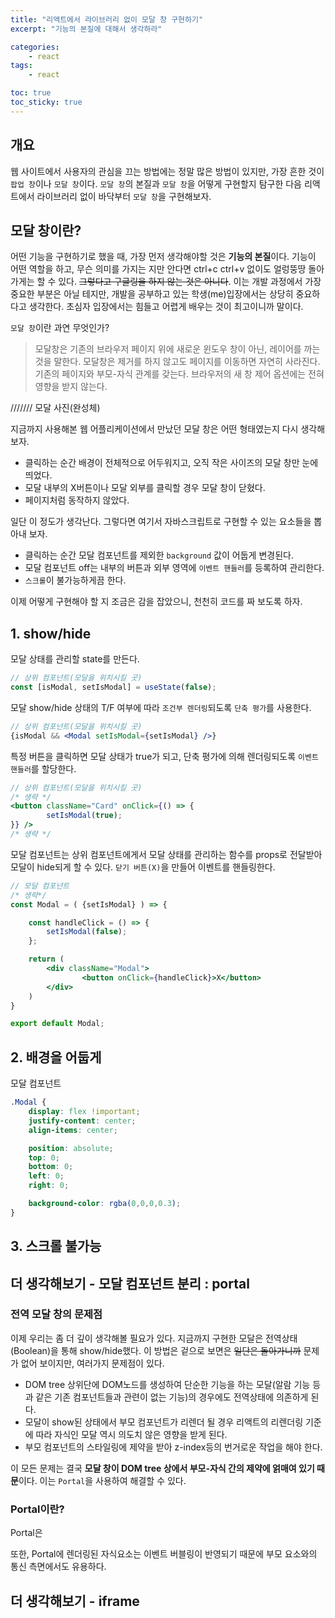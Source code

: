 ```yaml
---
title: "리액트에서 라이브러리 없이 모달 창 구현하기"
excerpt: "기능의 본질에 대해서 생각하라"

categories:
    - react
tags:
    - react

toc: true
toc_sticky: true
---
```


## 개요

웹 사이트에서 사용자의 관심을 끄는 방법에는 정말 많은 방법이 있지만, 가장 흔한 것이 `팝업 창`이나 `모달 창`이다. `모달 창`의 본질과 `모달 창`을 어떻게 구현할지 탐구한 다음 리액트에서 라이브러리 없이 바닥부터 `모달 창`을 구현해보자.

## 모달 창이란?
어떤 기능을 구현하기로 했을 때, 가장 먼저 생각해야할 것은 **기능의 본질**이다. 기능이 어떤 역할을 하고, 무슨 의미를 가지는 지만 안다면 ctrl+c ctrl+v 없이도 얼렁뚱땅 돌아가게는 할 수 있다. ~~그렇다고 구글링을 하지 않는 것은 아니다~~. 이는 개발 과정에서 가장 중요한 부분은 아닐 테지만, 개발을 공부하고 있는 학생(me)입장에서는 상당히 중요하다고 생각한다. 초심자 입장에서는 힘들고 어렵게 배우는 것이 최고이니까 말이다.

`모달 창`이란 과연 무엇인가? 

> 모달창은 기존의 브라우저 페이지 위에 새로운 윈도우 창이 아닌, 레이어를 까는 것을 말한다. 모달창은 제거를 하지 않고도 페이지를 이동하면 자연히 사라진다. 기존의 페이지와 부모-자식 관계를 갖는다. 브라우저의 새 창 제어 옵션에는 전혀 영향을 받지 않는다.

/////// 모달 사진(완성체)

지금까지 사용해본 웹 어플리케이션에서 만났던 모달 창은 어떤 형태였는지 다시 생각해보자.

- 클릭하는 순간 배경이 전체적으로 어두워지고, 오직 작은 사이즈의 모달 창만 눈에 띄었다.
- 모달 내부의 X버튼이나 모달 외부를 클릭할 경우 모달 창이 닫혔다.
- 페이지처럼 동작하지 않았다.

일단 이 정도가 생각난다. 그렇다면 여기서 자바스크립트로 구현할 수 있는 요소들을 뽑아내 보자.

- 클릭하는 순간 모달 컴포넌트를 제외한 `background` 값이 어둡게 변경된다.
- 모달 컴포넌트 off는 내부의 버튼과 외부 영역에 `이벤트 핸들러`를 등록하여 관리한다.
- `스크롤`이 불가능하게끔 한다.

이제 어떻게 구현해야 할 지 조금은 감을 잡았으니, 천천히 코드를 짜 보도록 하자.

## 1. show/hide

모달 상태를 관리할 state를 만든다.

```jsx
// 상위 컴포넌트(모달을 위치시킬 곳)
const [isModal, setIsModal] = useState(false);
```

모달 show/hide 상태의 T/F 여부에 따라 `조건부 렌더링`되도록 `단축 평가`를 사용한다.

```jsx
// 상위 컴포넌트(모달을 위치시킬 곳)
{isModal && <Modal setIsModal={setIsModal} />}
```

특정 버튼을 클릭하면 모달 상태가 true가 되고, 단축 평가에 의해 렌더링되도록 `이벤트 핸들러`를 할당한다.

```jsx
// 상위 컴포넌트(모달을 위치시킬 곳)
/* 생략 */
<button className="Card" onClick={() => {
        setIsModal(true);
}} />
/* 생략 */
```

모달 컴포넌트는 상위 컴포넌트에게서 모달 상태를 관리하는 함수를 props로 전달받아 모달이 hide되게 할 수 있다. `닫기 버튼(X)`을 만들어 이벤트를 핸들링한다.

```jsx
// 모달 컴포넌트
/* 생략*/
const Modal = ( {setIsModal} ) => {

    const handleClick = () => {
        setIsModal(false);
    };

    return (
        <div className="Modal">
                <button onClick={handleClick}>X</button>  
        </div>
    )
}

export default Modal;
```


## 2. 배경을 어둡게

모달 컴포넌트

```css
.Modal {
    display: flex !important;
    justify-content: center;
    align-items: center;

    position: absolute;
    top: 0;
    bottom: 0;
    left: 0;
    right: 0;

    background-color: rgba(0,0,0,0.3);
}
```

## 3. 스크롤 불가능

## 더 생각해보기 - 모달 컴포넌트 분리 : portal

### 전역 모달 창의 문제점

이제 우리는 좀 더 깊이 생각해볼 필요가 있다. 지금까지 구현한 모달은 전역상태(Boolean)을 통해 show/hide했다. 이 방법은 겉으로 보면은 ~~일단은 돌아가니까~~ 문제가 없어 보이지만, 여러가지 문제점이 있다.

- DOM tree 상위단에 DOM노드를 생성하여 단순한 기능을 하는 모달(알람 기능 등과 같은 기존 컴포넌트들과 관련이 없는 기능)의 경우에도 전역상태에 의존하게 된다.
- 모달이 show된 상태에서 부모 컴포넌트가 리렌더 될 경우 리액트의 리렌더링 기준에 따라 자식인 모달 역시 의도치 않은 영향을 받게 된다.
- 부모 컴포넌트의 스타일링에 제약을 받아 z-index등의 번거로운 작업을 해야 한다.

이 모든 문제는 결국 **모달 창이 DOM tree 상에서 부모-자식 간의 제약에 얽매여 있기 때문**이다. 이는 `Portal`을 사용하여 해결할 수 있다. 

### Portal이란?

Portal은

또한, Portal에 렌더링된 자식요소는 이벤트 버블링이 반영되기 때문에 부모 요소와의 통신 측면에서도 유용하다.

## 더 생각해보기 - iframe